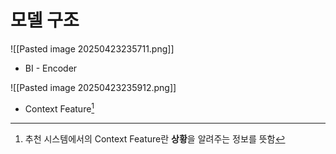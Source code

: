 # 모델 구조
![[Pasted image 20250423235711.png]]
- BI - Encoder

![[Pasted image 20250423235912.png]]
- Context Feature[^1]

[^1]: 추천 시스템에서의 Context Feature란 **상황**을 알려주는 정보를 뜻함
